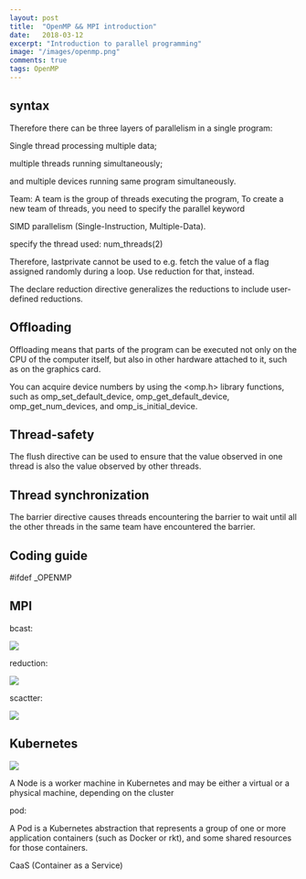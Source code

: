 ```yaml
---
layout: post
title:  "OpenMP && MPI introduction"
date:   2018-03-12
excerpt: "Introduction to parallel programming"
image: "/images/openmp.png"
comments: true
tags: OpenMP
---
```


## syntax

Therefore there can be three layers of parallelism in a single program: 

Single thread processing multiple data; 

multiple threads running simultaneously; 

and multiple devices running same program simultaneously.


Team: A team is the group of threads executing the program, To create a new team of threads, you need to specify the parallel keyword


SIMD parallelism (Single-Instruction, Multiple-Data).

specify the thread used: num_threads(2)


Therefore, lastprivate cannot be used to e.g. fetch the value of a flag assigned randomly during a loop. Use reduction for that, instead.

The declare reduction directive generalizes the reductions to include user-defined reductions.

## Offloading

Offloading means that parts of the program can be executed not only on the CPU of the computer itself, but also in other hardware attached to it, such as on the graphics card.

You can acquire device numbers by using the <omp.h> library functions, such as omp_set_default_device, omp_get_default_device, omp_get_num_devices, and omp_is_initial_device.


## Thread-safety

The flush directive can be used to ensure that the value observed in one thread is also the value observed by other threads.

## Thread synchronization

The barrier directive causes threads encountering the barrier to wait until all the other threads in the same team have encountered the barrier.



## Coding guide

\#ifdef _OPENMP

## MPI

bcast:

![](https://www.citutor.org/get.php/mpi/Collective_Comm/images/broadcast.gif)

reduction:

![](https://www.citutor.org/get.php/mpi/Collective_Comm/images/reduction.gif)

scactter:

![](https://www.citutor.org/get.php/mpi/Collective_Comm/images/scatter.gif)


## Kubernetes

![](https://d33wubrfki0l68.cloudfront.net/5cb72d407cbe2755e581b6de757e0d81760d5b86/a9df9/docs/tutorials/kubernetes-basics/public/images/module_03_nodes.svg)

A Node is a worker machine in Kubernetes and may be either a virtual or a physical machine, depending on the cluster

pod:

A Pod is a Kubernetes abstraction that represents a group of one or more application containers (such as Docker or rkt), and some shared resources for those containers. 


CaaS (Container as a Service)

